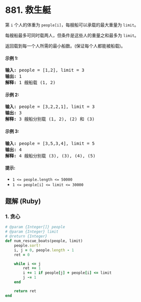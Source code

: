 # 881. 救生艇
第 `i` 个人的体重为 `people[i]`，每艘船可以承载的最大重量为 `limit`。

每艘船最多可同时载两人，但条件是这些人的重量之和最多为 `limit`。

返回载到每一个人所需的最小船数。(保证每个人都能被船载)。

#### 示例 1:
<pre>
<b>输入:</b> people = [1,2], limit = 3
<b>输出:</b> 1
<b>解释:</b> 1 艘船载 (1, 2)
</pre>

#### 示例 2:
<pre>
<b>输入:</b> people = [3,2,2,1], limit = 3
<b>输出:</b> 3
<b>解释:</b> 3 艘船分别载 (1, 2), (2) 和 (3)
</pre>

#### 示例 3:
<pre>
<b>输入:</b> people = [3,5,3,4], limit = 5
<b>输出:</b> 4
<b>解释:</b> 4 艘船分别载 (3), (3), (4), (5)
</pre>

#### 提示:
* `1 <= people.length <= 50000`
* `1 <= people[i] <= limit <= 30000`

## 题解 (Ruby)

### 1. 贪心
```Ruby
# @param {Integer[]} people
# @param {Integer} limit
# @return {Integer}
def num_rescue_boats(people, limit)
    people.sort!
    i, j = 0, people.length - 1
    ret = 0

    while i <= j
        ret += 1
        i += 1 if people[j] + people[i] <= limit
        j -= 1
    end

    return ret
end
```
